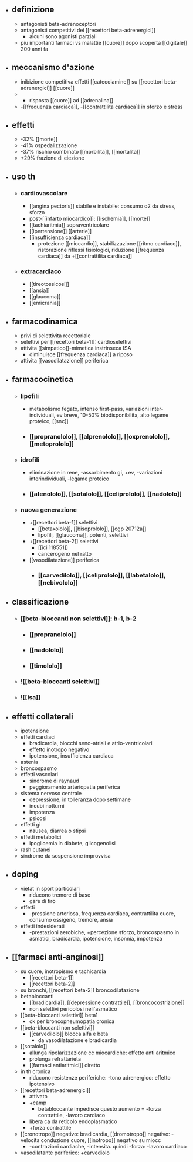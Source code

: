 - ## definizione
	- antagonisti beta-adrenoceptori
	- antagonisti competitivi dei [[recettori beta-adrenergici]]
		- alcuni sono agonisti parziali
	- piu importanti farmaci vs malattie [[cuore]] dopo scoperta [[digitale]] 200 anni fa
- ## meccanismo d'azione
	- inibizione competitiva effetti [[catecolamine]] su [[recettori beta-adrenergici]] [[cuore]]
	- - risposta [[cuore]] ad [[adrenalina]]
	- -[[frequenza cardiaca]], -[[contrattilita cardiaca]] in sforzo e stress
- ## effetti
	- -32% [[morte]]
	- -41% ospedalizzazione
	- -37% rischio combinato [[morbilita]], [[mortalita]]
	- +29% frazione di eiezione
- ## uso th
	- ### cardiovascolare
		- [[angina pectoris]] stabile e instabile: consumo o2 da stress, sforzo
		- post-[[infarto miocardico]]: [[ischemia]], [[morte]]
		- [[tachiaritmia]] sopraventricolare
		- [[ipertensione]] [[arterie]]
		- [[insufficienza cardiaca]]
			- protezione [[miocardio]], stabilizzazione [[ritmo cardiaco]], ristorazione riflessi fisiologici, riduzione [[frequenza cardiaca]] da +[[contrattilita cardiaca]]
	- ### extracardiaco
		- [[tireotossicosi]]
		- [[ansia]]
		- [[glaucoma]]
		- [[emicrania]]
- ## farmacodinamica
	- privi di selettivita recettoriale
	- selettivi per [[recettori beta-1]]: cardioselettivi
	- attivita [[simpatico]]-mimetica instrinseca ISA
		- diminuisce [[frequenza cardiaca]] a riposo
	- attivita [[vasodilatazione]] periferica
- ## farmacocinetica
	- ### lipofili
		- metabolismo fegato, intenso first-pass, variazioni inter-individuali, ev breve, 10-50% biodisponibilita, alto legame proteico, [[snc]]
		- ### [[propranololo]], [[alprenololo]], [[oxprenololo]], [[metoprololo]]
	- ### idrofili
		- eliminazione in rene, -assorbimento gi, +ev, -variazioni interindividuali, -legame proteico
		- ### [[atenololo]], [[sotalolo]], [[celiprololo]], [[nadololo]]
	- ### nuova generazione
		- +[[recettori beta-1]] selettivi
			- [[betaxololo]], [[bisoprololo]], [[cgp 20712a]]
			- lipofili, [[glaucoma]], potenti, selettivi
		- +[[recettori beta-2]] selettivi
			- [[ici 118551]]
			- cancerogeno nel ratto
		- [[vasodilatazione]] periferica
			- ### [[carvedilolo]], [[celiprololo]], [[labetalolo]], [[nebivololo]]
- ## classificazione
	- ### [[beta-bloccanti non selettivi]]: b-1, b-2
		- ### [[propranololo]]
		- ### [[nadololo]]
		- ### [[timololo]]
	- ### ![[beta-bloccanti selettivi]]
	- ### ![[isa]]
- ## effetti collaterali
	- ipotensione
	- effetti cardiaci
		- bradicardia, blocchi seno-atriali e atrio-ventricolari
		- effetto inotropo negativo
		- ipotensione, insufficienza cardiaca
	- astenia
	- broncospasmo
	- effetti vascolari
		- sindrome di raynaud
		- peggioramento arteriopatia periferica
	- sistema nervoso centrale
		- depressione, in tolleranza dopo settimane
		- incubi notturni
		- impotenza
		- psicosi
	- effetti gi
		- nausea, diarrea o stipsi
	- effetti metabolici
		- ipoglicemia in diabete, glicogenolisi
	- rash cutanei
	- sindrome da sospensione improvvisa
- ## doping
	- vietat in sport particolari
		- riducono tremore di base
		- gare di tiro
	- effetti
		- -pressione arteriosa, frequenza cardiaca, contrattilita cuore, consumo ossigeno, tremore, ansia
	- effetti indesiderati
		- -prestazioni aerobiche, +percezione sforzo, broncospasmo in asmatici, bradicardia, ipotensione, insonnia, impotenza
- ## [[farmaci anti-anginosi]]
	- su cuore, inotropismo e tachicardia
		- [[recettori beta-1]]
		- [[recettori beta-2]]
	- su bronchi, [[recettori beta-2]] broncodilatazione
	- betabloccanti
		- [[bradicardia]], [[depressione contrattile]], [[broncocostrizione]]
		- non selettivi pericolosi nell'asmatico
	- [[beta-bloccanti selettivi]] beta1
		- ok per broncopneumopatia cronica
	- [[beta-bloccanti non selettivi]]
		- [[carvedilolo]] blocca alfa e beta
			- da vasodilatazione e bradicardia
	- [[sotalolo]]
		- allunga ripolarizzazione cc miocardiche: effetto anti aritmico
		- prolunga refrattarieta
		- [[farmaci antiaritmici]] diretto
	- in th cronica
		- riducono resistenze periferiche: -tono adrenergico: effetto ipotensivo
	- [[recettori beta-adrenergici]]
		- attivato
		- +camp
			- betabloccante impedisce questo aumento = -forza contrattile, -lavoro cardiaco
		- libera ca da reticolo endoplasmatico
		- +forza contrattile
	- [[cronotropo]] negativo: bradicardia, [[dromotropo]] negativo: -velocita conduzione cuore, [[inotropo]] negativo su miocc
		- -contrazioni cardiache, -intensita. quindi -forza: -lavoro cardiaco
	- vasodilatante periferico: +carvediolo